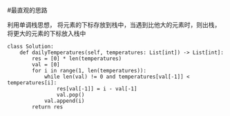#最直观的思路

利用单调栈思想，
将元素的下标存放到栈中，当遇到比他大的元素时，则出栈，将更大的元素的下标放入栈中

```shell
class Solution:
    def dailyTemperatures(self, temperatures: List[int]) -> List[int]:
        res = [0] * len(temperatures)
        val = [0]
        for i in range(1, len(temperatures)):
            while len(val) != 0 and temperatures[val[-1]] < temperatures[i]:
                res[val[-1]] = i - val[-1]
                val.pop()
            val.append(i)
        return res        
```

